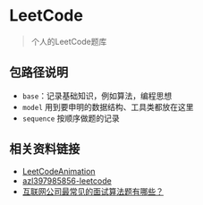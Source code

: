 # LeetCode
> 个人的LeetCode题库

## 包路径说明
- `base`：记录基础知识，例如算法，编程思想
- `model` 用到要申明的数据结构、工具类都放在这里
- `sequence` 按顺序做题的记录


## 相关资料链接
- [LeetCodeAnimation](https://github.com/MisterBooo/LeetCodeAnimation)
- [azl397985856-leetcode](https://github.com/azl397985856/leetcode)
- [互联网公司最常见的面试算法题有哪些？](https://www.zhihu.com/question/24964987/answer/586425979)